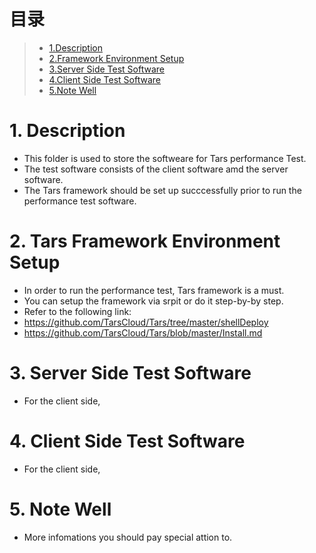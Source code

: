 # 目录
> * [1.Description](#main-chapter-1)
> * [2.Framework Environment Setup](#main-chapter-2)
> * [3.Server Side Test Software](#main-chapter-3)
> * [4.Client Side Test Software](#main-chapter-4)
> * [5.Note Well](#main-chapter-5)

# 1. <a id="main-chapter-1"></a> Description
-  This folder is used to store the softweare for Tars performance Test.
-  The test software consists of the client software amd the server software.
-  The Tars framework should be set up succcessfully prior to run the performance test software.


# 2. <a id="main-chapter-2"></a> Tars Framework Environment Setup
-  In order to run the performance test, Tars framework is a must.
-  You can setup the framework via srpit or do it step-by-by step.
-  Refer to the following link:
-  https://github.com/TarsCloud/Tars/tree/master/shellDeploy
-  https://github.com/TarsCloud/Tars/blob/master/Install.md


# 3. <a id="main-chapter-3"></a> Server Side Test Software 
-  For the client side, 


# 4. <a id="main-chapter-4"></a> Client Side Test Software
-  For the client side, 



# 5. <a id="main-chapter-5"></a> Note Well
-  More infomations you should pay special attion to.
